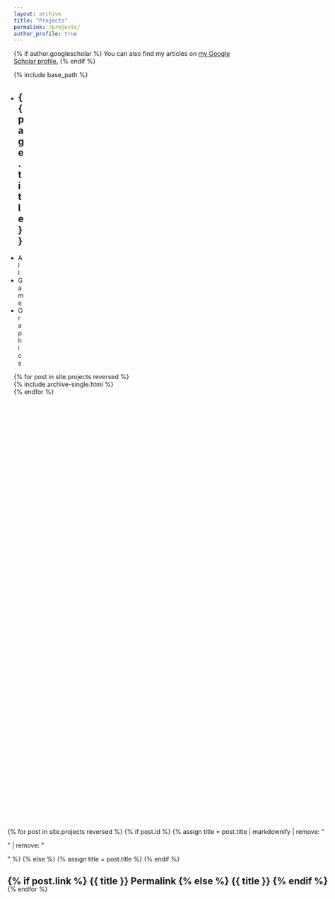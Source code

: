 ```yaml
---
layout: archive
title: "Projects"
permalink: /projects/
author_profile: true
---
```


{% if author.googlescholar %}
  You can also find my articles on <u><a href="{{author.googlescholar}}">my Google Scholar profile</a>.</u>
{% endif %}

{% include base_path %}
<style>
  
@media screen and (max-width:700px){
.rightNavigator{
  display:none; 
  }
}
  .rightNavigator {
    position: fixed !important;
    right: 1.5em !important;
    top: 50%;
    -moz-transform: translatey(-50%);
    -ms-transform: translatey(-50%);
    -o-transform: translatey(-50%);
    -webkit-transform: translatey(-50%);
    transform: translatey(-50%);
    overflow: auto;
    max-height: 80%;
}
.rightNavigator::-webkit-scrollbar {
  display: none; /* Chrome Safari */
}

.projectsItems {
    margin-right: 15em !important;
    min-width: 430px;
}

.rightNavigator>ul>li {
    margin-bottom: -1.5em !important;
    list-style: none;
}

.rightNavigator>ul>li>h2>a {
    text-decoration: none !important;
}

#projectsMasthead {
    border-bottom: 0px !important;
    width: 0px;
}

#projectsMasthead .masthead__inner-wrap {
    min-width: none !important;
    margin-right: 15em !important;
    margin-left: -1em !important;
    text-decoration: none !important;
}

#projectsMasthead .masthead__inner-wrap li a {
    text-decoration: none !important;
}
</style>
<div class="masthead" id="projectsMasthead">
  <div class="masthead__inner-wrap">
    <div class="masthead__menu">
      <nav id="site-nav" class="greedy-nav">
        <ul class="visible-links">
          <li class="masthead__menu-item masthead__menu-item--lg"><h1>{{page.title}}</h1></li>
            <li class="masthead__menu-item"><a href="javascript:;">All</a></li>
            <li class="masthead__menu-item"><a href="javascript:;">Game</a></li>
            <li class="masthead__menu-item"><a href="javascript:;">Graphics</a></li>
            <!-- <li class="masthead__menu-item"><a href="javascript:;">Other</a></li> -->
        </ul>
      </nav>
    </div>
  </div>
</div>
<div class="projectsWrap">
  <div class="projectsItems">
      {% for post in site.projects reversed %}
          <div id="project{{post.title}}" class="{{post.tag}}">
            {% include archive-single.html %}
          </div>
        {% endfor %}
  </div>
  <div class="rightNavigator">
    <ul>
    {% for post in site.projects reversed %}
      {% if post.id %}
        {% assign title = post.title | markdownify | remove: "<p>" | remove: "</p>" %}
      {% else %}
        {% assign title = post.title %}
      {% endif %}
      <li id = "{{title}}" class="{{post.tag}}">
          <h2 class="archive__item-title" itemprop="headline">
        {% if post.link %}
          <a href="javascript:;">{{ title }}</a> <a href="javascript:;" rel=""><i class="fa fa-link" aria-hidden="true" title=""></i><span class="sr-only">Permalink</span></a>
        {% else %}
          <a href="javascript:;" rel="">{{ title }}</a>
        {% endif %}
      </h2>
      </li>
    {% endfor %}
    </ul>
  </div>
</div>
